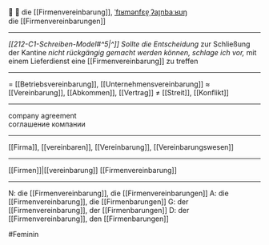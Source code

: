 🤝 🔴 die [[Firmenvereinbarung]], [ˈfɪʁmənfɛɐ̯ˌʔaɪ̯nbaːʁʊŋ](https://youglish.com/pronounce/Firmenvereinbarung/german)  
die [[Firmenvereinbarungen]]

---
*[[212-C1-Schreiben-Model#^5|^]]* *Sollte die Entscheidung* zur Schließung der Kantine *nicht rückgängig gemacht werden können,* *schlage ich vor,* mit einem Lieferdienst eine [[Firmenvereinbarung]] zu treffen

---
= [[Betriebsvereinbarung]], [[Unternehmensvereinbarung]]
≈ [[Vereinbarung]], [[Abkommen]], [[Vertrag]]
≠ [[Streit]], [[Konflikt]]

---
company agreement  
соглашение компании

---
[[Firma]], [[vereinbaren]], [[Vereinbarung]], [[Vereinbarungswesen]]

---
[[Firmen]]|[[vereinbarung]]
[[Firmenvereinbarung]]


---
N: die [[Firmenvereinbarung]], die [[Firmenvereinbarungen]]
A: die [[Firmenvereinbarung]], die [[Firmenbarungen]]
G: der [[Firmenvereinbarung]], der [[Firmenbarungen]]
D: der [[Firmenvereinbarung]], den [[Firmenbarungen]]

#Feminin 